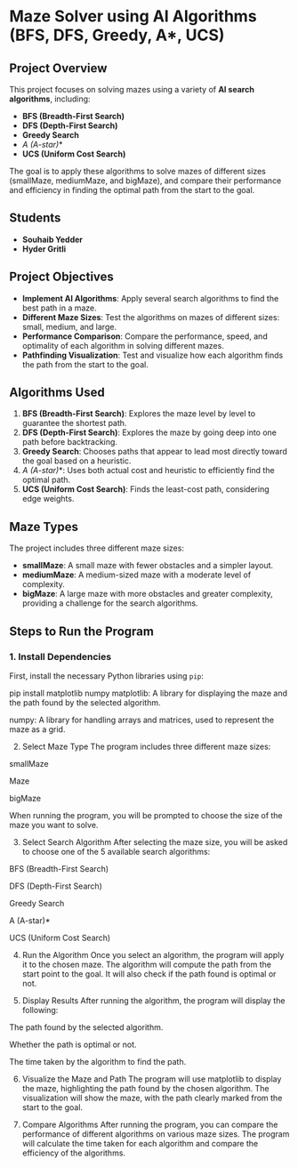 # Maze Solver using AI Algorithms (BFS, DFS, Greedy, A*, UCS)

## Project Overview
This project focuses on solving mazes using a variety of **AI search algorithms**, including:
- **BFS (Breadth-First Search)**
- **DFS (Depth-First Search)**
- **Greedy Search**
- **A* (A-star)**
- **UCS (Uniform Cost Search)**

The goal is to apply these algorithms to solve mazes of different sizes (smallMaze, mediumMaze, and bigMaze), and compare their performance and efficiency in finding the optimal path from the start to the goal.

## Students
- **Souhaib Yedder**
- **Hyder Gritli**

## Project Objectives
- **Implement AI Algorithms**: Apply several search algorithms to find the best path in a maze.
- **Different Maze Sizes**: Test the algorithms on mazes of different sizes: small, medium, and large.
- **Performance Comparison**: Compare the performance, speed, and optimality of each algorithm in solving different mazes.
- **Pathfinding Visualization**: Test and visualize how each algorithm finds the path from the start to the goal.

## Algorithms Used
1. **BFS (Breadth-First Search)**: Explores the maze level by level to guarantee the shortest path.
2. **DFS (Depth-First Search)**: Explores the maze by going deep into one path before backtracking.
3. **Greedy Search**: Chooses paths that appear to lead most directly toward the goal based on a heuristic.
4. **A* (A-star)**: Uses both actual cost and heuristic to efficiently find the optimal path.
5. **UCS (Uniform Cost Search)**: Finds the least-cost path, considering edge weights.

## Maze Types
The project includes three different maze sizes:
- **smallMaze**: A small maze with fewer obstacles and a simpler layout.
- **mediumMaze**: A medium-sized maze with a moderate level of complexity.
- **bigMaze**: A large maze with more obstacles and greater complexity, providing a challenge for the search algorithms.

## Steps to Run the Program

### 1. Install Dependencies
First, install the necessary Python libraries using `pip`:


pip install matplotlib numpy
matplotlib: A library for displaying the maze and the path found by the selected algorithm.

numpy: A library for handling arrays and matrices, used to represent the maze as a grid.

2. Select Maze Type
The program includes three different maze sizes:

smallMaze

Maze

bigMaze

When running the program, you will be prompted to choose the size of the maze you want to solve.

3. Select Search Algorithm
After selecting the maze size, you will be asked to choose one of the 5 available search algorithms:

BFS (Breadth-First Search)

DFS (Depth-First Search)

Greedy Search

A (A-star)*

UCS (Uniform Cost Search)

4. Run the Algorithm
Once you select an algorithm, the program will apply it to the chosen maze. The algorithm will compute the path from the start point to the goal. It will also check if the path found is optimal or not.

5. Display Results
After running the algorithm, the program will display the following:

The path found by the selected algorithm.

Whether the path is optimal or not.

The time taken by the algorithm to find the path.

6. Visualize the Maze and Path
The program will use matplotlib to display the maze, highlighting the path found by the chosen algorithm. The visualization will show the maze, with the path clearly marked from the start to the goal.

7. Compare Algorithms
After running the program, you can compare the performance of different algorithms on various maze sizes. The program will calculate the time taken for each algorithm and compare the efficiency of the algorithms.
